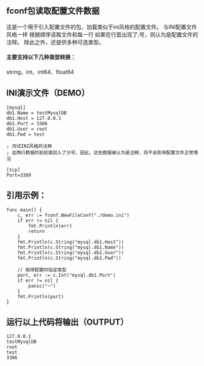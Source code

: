 ## fconf包读取配置文件数据
这是一个用于引入配置文件的包，加载类似于ini风格的配置文件。
与INI配置文件风格一样 根据顺序读取文件和每一行 如果在行首出现了;号，则认为是配置文件的注释。
除此之外，还提供多种可选类型。

#### 主要支持以下几种类型转换：
string、int、int64、float64

## INI演示文件（DEMO）
```
[mysql]
db1.Name = testMysqlDB
db1.Host = 127.0.0.1
db1.Port = 3306
db1.User = root
db1.Pwd = test

; 测试INI风格的注释
; 这两行数据的前前面加入了分号，因此，这些数据被认为是注释，将不会影响配置文件正常情况

[tcp]
Port=3309
```

## 引用示例：
```
func main() {
	c, err := fconf.NewFileConf("./demo.ini")
	if err != nil {
		fmt.Println(err)
		return
	}
	fmt.Println(c.String("mysql.db1.Host"))
	fmt.Println(c.String("mysql.db1.Name"))
	fmt.Println(c.String("mysql.db1.User"))
	fmt.Println(c.String("mysql.db1.Pwd"))

	// 取得配置时指定类型
	port, err := c.Int("mysql.db1.Port")
	if err != nil {
		panic("~")
	}
	fmt.Println(port)
}
```
## 运行以上代码将输出（OUTPUT）

```
127.0.0.1
testMysqlDB
root
test
3306
```
